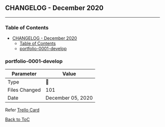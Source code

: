 ## CHANGELOG - December 2020

---

### Table of Contents
- [CHANGELOG - December 2020](#changelog---december-2020)
  - [Table of Contents](#table-of-contents)
  - [portfolio-0001-develop](#portfolio-0001-develop)

### portfolio-0001-develop

| Parameter     | Value             |
| ------------- | ----------------- |
| Type          | :poop:            |
| Files Changed | 101               |
| Date          | December 05, 2020 |

Refer [Trello Card](https://trello.com/c/StY84iG0)

[Back to ToC](#table-of-contents)
